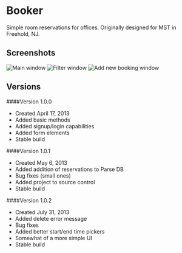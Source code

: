 Booker
===
Simple room reservations for offices.
Originally designed for MST in Freehold, NJ.

Screenshots
---

![Main window](http://i.imgur.com/DwdvzSM.png)
![Filter window](http://i.imgur.com/GVCJJy1.png)
![Add new booking window](http://i.imgur.com/pFNTcf1.png)

Versions
---
####Version 1.0.0
+ Created April 17, 2013
+ Added basic methods
+ Added signup/login capabilities
+ Added form elements
+ Stable build

####Version 1.0.1
+ Created May 6, 2013
+ Added addition of reservations to Parse DB
+ Bug fixes (small ones)
+ Added project to source control
+ Stable build

####Version 1.0.2
+ Created July 31, 2013
+ Added delete error message
+ Bug fixes
+ Added better start/end time pickers
+ Somewhat of a more simple UI
+ Stable build



